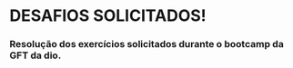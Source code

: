 # DESAFIOS SOLICITADOS!

### Resolução dos exercícios solicitados durante o bootcamp da GFT da dio.
